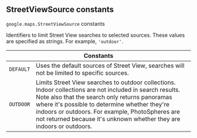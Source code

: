 <h2 id="StreetViewSource"> StreetViewSource constants </h2><p>
<code><span itemprop="path">google.maps</span>.<span itemprop="name">StreetViewSource</span></code>
constants
</p><p>Identifiers to limit Street View searches to selected sources. These values are specified as strings. For example, <code>'outdoor'</code>.</p><div class="devsite-table-wrapper"><table class="constants responsive" summary="StreetViewSource constants">
<thead>
<tr><th colspan="2">Constants</th>
</tr></thead>
<tbody>
<tr id="StreetViewSource.DEFAULT">
<td><code><span>DEFAULT</span></code></td>
<td>Uses the default sources of Street View, searches will not be limited to specific sources.</td>
</tr>
<tr id="StreetViewSource.OUTDOOR">
<td><code><span>OUTDOOR</span></code></td>
<td>Limits Street View searches to outdoor collections. Indoor collections are not included in search results. Note also that the search only returns panoramas where it's possible to determine whether they're indoors or outdoors. For example, PhotoSpheres are not returned because it's unknown whether they are indoors or outdoors.</td>
</tr>
</tbody>
</table></div>